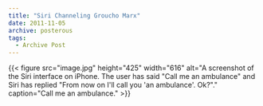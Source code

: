 ```yaml
---
title: "Siri Channeling Groucho Marx"
date: 2011-11-05
archive: posterous
tags: 
  - Archive Post
---
```


{{< figure 
	src="image.jpg" 
	height="425" 
	width="616" 
	alt="A screenshot of the Siri interface on iPhone. The user has said \"Call me an ambulance\" and Siri has replied \"From now on I'll call you 'an ambulance'. Ok?\"." 
	caption="Call me an ambulance." >}}
	
	